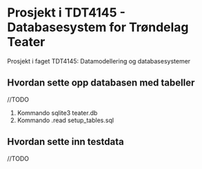 # Prosjekt i TDT4145 - Databasesystem for Trøndelag Teater
Prosjekt i faget TDT4145: Datamodellering og databasesystemer

## Hvordan sette opp databasen med tabeller
//TODO
1. Kommando sqlite3 teater.db
2. Kommando .read setup_tables.sql

##  Hvordan sette inn testdata
//TODO